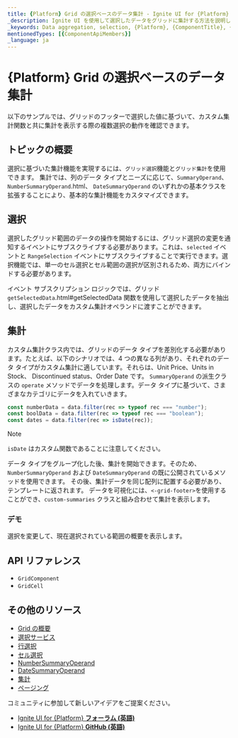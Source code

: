 ```yaml
---
title: {Platform} Grid の選択ベースのデータ集計 - Ignite UI for {Platform}
_description: Ignite UI を使用して選択したデータをグリッドに集計する方法を説明します。次のプロジェクトのために仮想化データと豊富な API でコンテンツを即時に集計します。
_keywords: Data aggregation, selection, {Platform}, {ComponentTitle}, {ComponentName}, {ProductName}, Infragistics {Platform}, infragistics, データ集計, 選択, インフラジスティックス
mentionedTypes: [{ComponentApiMembers}]
_language: ja
---
```


# {Platform} Grid の選択ベースのデータ集計

以下のサンプルでは、グリッドのフッターで選択した値に基づいて、カスタム集計関数と共に集計を表示する際の複数選択の動作を確認できます。

## トピックの概要

選択に基づいた集計機能を実現するには、`グリッド選択`機能と`グリッド集計`を使用できます。
集計では、列のデータ タイプとニーズに応じて、`SummaryOperand`、 `NumberSummaryOperand`.html、 `DateSummaryOperand` のいずれかの基本クラスを拡張することにより、基本的な集計機能をカスタマイズできます。

## 選択
選択したグリッド範囲のデータの操作を開始するには、グリッド選択の変更を通知するイベントにサブスクライブする必要があります。これは、`selected` イベントと `RangeSelection` イベントにサブスクライブすることで実行できます。選択機能では、単一のセル選択とセル範囲の選択が区別されるため、両方にバインドする必要があります。

イベント サブスクリプション ロジックでは、グリッド `getSelectedData`.html#getSelectedData 関数を使用して選択したデータを抽出し、選択したデータをカスタム集計オペランドに渡すことができます。


## 集計
カスタム集計クラス内では、グリッドのデータ タイプを差別化する必要があります。たとえば、以下のシナリオでは、4 つの異なる列があり、それぞれのデータ タイプがカスタム集計に適しています。それらは、Unit Price、Units in Stock、 Discontinued status、Order Date です。
`SummaryOperand` の派生クラスの `operate` メソッドでデータを処理します。データ タイプに基づいて、さまざまなカテゴリにデータを入れていきます。

```typescript
const numberData = data.filter(rec => typeof rec === "number");
const boolData = data.filter(rec => typeof rec === "boolean");
const dates = data.filter(rec => isDate(rec));
```

> [!NOTE]
> `isDate` はカスタム関数であることに注意してください。

データ タイプをグループ化した後、集計を開始できます。そのため、`NumberSummaryOperand` および `DateSummaryOperand` の既に公開されているメソッドを使用できます。
その後、集計データを同じ配列に配置する必要があり、テンプレートに返されます。
データを可視化には、`<-grid-footer>`を使用することができ、`custom-summaries` クラスと組み合わせて集計を表示します。

<!-- Angular -->

### デモ
選択を変更して、現在選択されている範囲の概要を表示します。

<!-- NOTE this sample is differed -->

<code-view style="height: 560px;"
           data-demos-base-url="{environment:dvDemosBaseUrl}"
           iframe-src="{environment:dvDemosBaseUrl}/{GridSample}-data-summary-custom-selection" >
</code-view>

<!-- end: Angular -->

## API リファレンス

* `GridComponent`
* `GridCell`

## その他のリソース
<div class="divider--half"></div>

* [Grid の概要](grid.md)
* [選択サービス]({environment:{Platform}ApiUrl}/classes/gridselectionservice.html)
* [行選択](row-selection.md)
* [セル選択](cell-selection.md)
* [NumberSummaryOperand]({environment:{Platform}ApiUrl}/classes/numbersummaryoperand.html)
* [DateSummaryOperand]({environment:{Platform}ApiUrl}/classes/datesummaryoperand.html)
* [集計](summaries.md)
* [ページング](paging.md)

<div class="divider--half"></div>
コミュニティに参加して新しいアイデアをご提案ください。

* [Ignite UI for {Platform} **フォーラム (英語)**](https://www.infragistics.com/community/forums/f/ignite-ui-for-{Platform})
* [Ignite UI for {Platform} **GitHub (英語)**](https://github.com/IgniteUI/igniteui-{Platform})